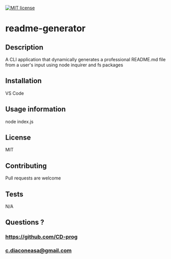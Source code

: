 
[![MIT license](https://img.shields.io/badge/License-MIT-blue.svg)](https://lbesson.mit-license.org/)

# readme-generator

## Description
A CLI application that dynamically generates a professional README.md file from a user's input using node inquirer and fs packages

## Installation
VS Code

## Usage information
node index.js

## License
MIT

## Contributing
Pull requests are welcome

## Tests
N/A

## Questions ?
### https://github.com/CD-prog
### c.diaconeasa@gmail.com
